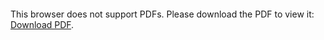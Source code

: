 <object data="christ-in-song/CIS1908pdfs/214.pdf" type="application/pdf" width="100%" height="1024px">
    <embed src="christ-in-song/CIS1908pdfs/214.pdf">
        <p>This browser does not support PDFs. Please download the PDF to view it: <a href="christ-in-song/CIS1908pdfs/214.pdf">Download PDF</a>.</p>
    </embed>
</object>
